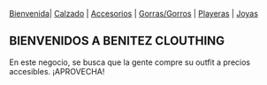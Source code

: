 [Bienvenida](./index.md)| [Calzado](./calzado.md) | [Accesorios](./accesorios.md) | [Gorras/Gorros](./gorras.md) | [Playeras](./playeras.md) | [Joyas](./joyas.md) 

## BIENVENIDOS A BENITEZ CLOUTHING

En este negocio, se busca que la gente compre su outfit a precios accesibles. ¡APROVECHA!
